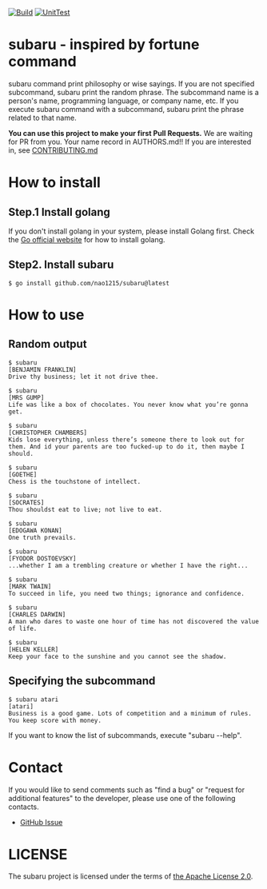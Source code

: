 [![Build](https://github.com/nao1215/subaru/actions/workflows/build.yml/badge.svg)](https://github.com/nao1215/subaru/actions/workflows/build.yml)
[![UnitTest](https://github.com/nao1215/subaru/actions/workflows/unit_test.yml/badge.svg)](https://github.com/nao1215/subaru/actions/workflows/unit_test.yml)
# subaru - inspired by fortune command
subaru command print philosophy or wise sayings. If you are not specified subcommand, subaru print the random phrase. The subcommand name is a person's name, programming language, or company name, etc. If you execute subaru command with a subcommand, subaru print the phrase related to that name.

**You can use this project to make your first Pull Requests.**  We are waiting for PR from you. Your name record in AUTHORS.md!! If you are interested in, see [CONTRIBUTING.md](./CONTRIBUTING.md)

# How to install
## Step.1 Install golang
If you don't install golang in your system, please install Golang first. Check the [Go official website](https://go.dev/doc/install) for how to install golang.
## Step2. Install subaru
```
$ go install github.com/nao1215/subaru@latest
```
  
# How to use
## Random output
```
$ subaru 
[BENJAMIN FRANKLIN]
Drive thy business; let it not drive thee.

$ subaru 
[MRS GUMP]
Life was like a box of chocolates. You never know what you’re gonna get.

$ subaru 
[CHRISTOPHER CHAMBERS]
Kids lose everything, unless there’s someone there to look out for them. And id your parents are too fucked-up to do it, then maybe I should. 

$ subaru 
[GOETHE]
Chess is the touchstone of intellect.

$ subaru 
[SOCRATES]
Thou shouldst eat to live; not live to eat.

$ subaru 
[EDOGAWA KONAN]
One truth prevails.

$ subaru 
[FYODOR DOSTOEVSKY]
...whether I am a trembling creature or whether I have the right...

$ subaru 
[MARK TWAIN]
To succeed in life, you need two things; ignorance and confidence.

$ subaru 
[CHARLES DARWIN]
A man who dares to waste one hour of time has not discovered the value of life.

$ subaru 
[HELEN KELLER]
Keep your face to the sunshine and you cannot see the shadow.
```
## Specifying the subcommand
```
$ subaru atari
[atari]
Business is a good game. Lots of competition and a minimum of rules.
You keep score with money.
```
If you want to know the list of subcommands, execute "subaru --help".

# Contact
If you would like to send comments such as "find a bug" or "request for additional features" to the developer, please use one of the following contacts.

- [GitHub Issue](https://github.com/nao1215/subaru/issues)

# LICENSE
The subaru project is licensed under the terms of [the Apache License 2.0](./LICENSE).
